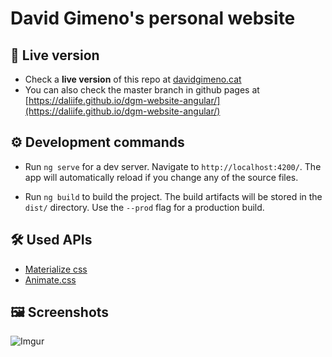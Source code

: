 # David Gimeno's personal website

## 🚀 Live version 

* Check a **live version** of this repo at [davidgimeno.cat](http://davidgimeno.cat/) 
* You can also check the master branch in github pages at [https://daliife.github.io/dgm-website-angular/](https://daliife.github.io/dgm-website-angular/)

## ⚙️ Development commands

* Run `ng serve` for a dev server. Navigate to `http://localhost:4200/`. The app will automatically reload if you change any of the source files.

* Run `ng build` to build the project. The build artifacts will be stored in the `dist/` directory. Use the `--prod` flag for a production build.

## 🛠️ Used APIs

* [Materialize css](https://materializecss.com/)
* [Animate.css](https://daneden.github.io/animate.css/)

## 🖼️ Screenshots

![Imgur](https://imgur.com/xOjLfx4.png)
